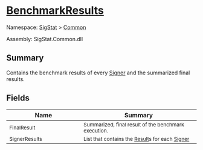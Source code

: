# [BenchmarkResults](./BenchmarkResults.md)

Namespace: [SigStat]() > [Common](./README.md)

Assembly: SigStat.Common.dll

## Summary
Contains the benchmark results of every [Signer](https://github.com/hargitomi97/sigstat/blob/master/docs/md/SigStat/Common/Signer.md) and the summarized final results.

## Fields

| Name | Summary | 
| --- | --- | 
| <sub>FinalResult</sub><div style="pointer-events:none;cursor:default;"><img width=200 style="max-height:100%;max-width:100%;"/></div>| <sub>Summarized, final result of the benchmark execution.</sub>| <br>
| <sub>SignerResults</sub><div style="pointer-events:none;cursor:default;"><img width=200 style="max-height:100%;max-width:100%;"/></div>| <sub>List that contains the [Result](https://github.com/hargitomi97/sigstat/blob/master/docs/md/SigStat/Common/Result.md)s for each [Signer](https://github.com/hargitomi97/sigstat/blob/master/docs/md/SigStat/Common/Signer.md)</sub>| <br>


